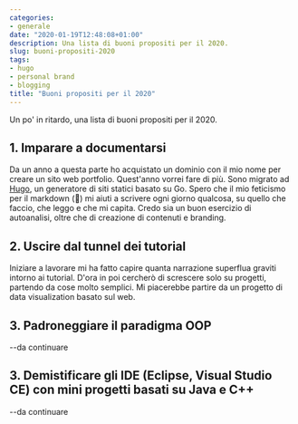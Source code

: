 ```yaml
---
categories:
- generale
date: "2020-01-19T12:48:08+01:00"
description: Una lista di buoni propositi per il 2020. 
slug: buoni-propositi-2020
tags:
- hugo
- personal brand
- blogging
title: "Buoni propositi per il 2020"
---
```



Un po' in ritardo, una lista di buoni propositi per il 2020. 

## 1. Imparare a documentarsi

Da un anno a questa parte ho acquistato un dominio con il mio nome per creare un sito web portfolio. Quest'anno vorrei fare di più. Sono migrato ad [Hugo](https://gohugo.io/), un generatore di siti statici basato su Go. Spero che il mio feticismo per il markdown (🤭) mi aiuti a scrivere ogni giorno qualcosa, su quello che faccio, che leggo e che mi capita. Credo sia un buon esercizio di autoanalisi, oltre che di creazione di contenuti e branding. 

## 2. Uscire dal tunnel dei tutorial

Iniziare a lavorare mi ha fatto capire quanta narrazione superflua graviti intorno ai tutorial. D'ora in poi cercherò di screscere solo su progetti, partendo da cose molto semplici. Mi piacerebbe partire da un progetto di data visualization basato sul web. 

## 3. Padroneggiare il paradigma OOP

--da continuare

## 3. Demistificare gli IDE (Eclipse, Visual Studio CE) con mini progetti basati su Java e C++

--da continuare

